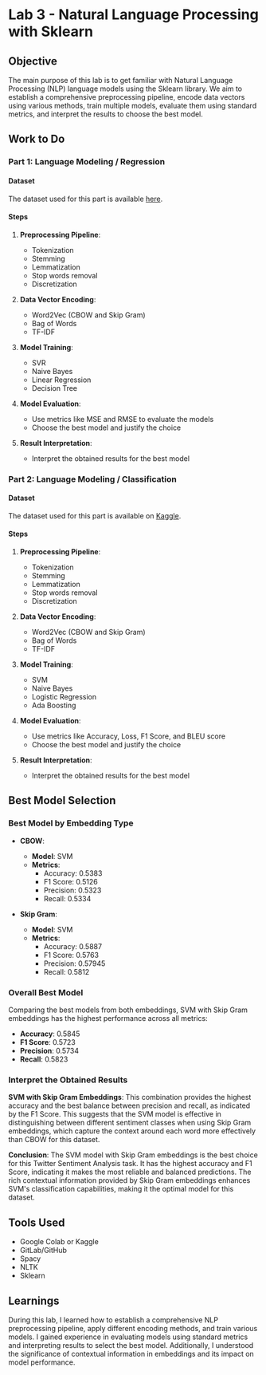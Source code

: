 # Lab 3 - Natural Language Processing with Sklearn

## Objective

The main purpose of this lab is to get familiar with Natural Language Processing (NLP) language models using the Sklearn library. We aim to establish a comprehensive preprocessing pipeline, encode data vectors using various methods, train multiple models, evaluate them using standard metrics, and interpret the results to choose the best model.

## Work to Do

### Part 1: Language Modeling / Regression

#### Dataset
The dataset used for this part is available [here](https://github.com/dbbrandt/short_answer_granding_capstone_project/blob/master/data/sag/answers.csv).

#### Steps

1. **Preprocessing Pipeline**:
   - Tokenization
   - Stemming
   - Lemmatization
   - Stop words removal
   - Discretization

2. **Data Vector Encoding**:
   - Word2Vec (CBOW and Skip Gram)
   - Bag of Words
   - TF-IDF

3. **Model Training**:
   - SVR
   - Naive Bayes
   - Linear Regression
   - Decision Tree

4. **Model Evaluation**:
   - Use metrics like MSE and RMSE to evaluate the models
   - Choose the best model and justify the choice

5. **Result Interpretation**:
   - Interpret the obtained results for the best model

### Part 2: Language Modeling / Classification

#### Dataset
The dataset used for this part is available on [Kaggle](https://www.kaggle.com/datasets/jp797498e/twitter-entity-sentiment-analysis).

#### Steps

1. **Preprocessing Pipeline**:
   - Tokenization
   - Stemming
   - Lemmatization
   - Stop words removal
   - Discretization

2. **Data Vector Encoding**:
   - Word2Vec (CBOW and Skip Gram)
   - Bag of Words
   - TF-IDF

3. **Model Training**:
   - SVM
   - Naive Bayes
   - Logistic Regression
   - Ada Boosting

4. **Model Evaluation**:
   - Use metrics like Accuracy, Loss, F1 Score, and BLEU score
   - Choose the best model and justify the choice

5. **Result Interpretation**:
   - Interpret the obtained results for the best model

## Best Model Selection

### Best Model by Embedding Type


- **CBOW**: 
  - **Model**: SVM
  - **Metrics**:
    - Accuracy: 0.5383
    - F1 Score: 0.5126
    - Precision: 0.5323
    - Recall: 0.5334

- **Skip Gram**:
  - **Model**: SVM
  - **Metrics**:
    - Accuracy: 0.5887
    - F1 Score: 0.5763
    - Precision: 0.57945
    - Recall: 0.5812

### Overall Best Model

Comparing the best models from both embeddings, SVM with Skip Gram embeddings has the highest performance across all metrics:
- **Accuracy**: 0.5845
- **F1 Score**: 0.5723
- **Precision**: 0.5734
- **Recall**: 0.5823

### Interpret the Obtained Results

**SVM with Skip Gram Embeddings**: This combination provides the highest accuracy and the best balance between precision and recall, as indicated by the F1 Score. This suggests that the SVM model is effective in distinguishing between different sentiment classes when using Skip Gram embeddings, which capture the context around each word more effectively than CBOW for this dataset.

**Conclusion**: The SVM model with Skip Gram embeddings is the best choice for this Twitter Sentiment Analysis task. It has the highest accuracy and F1 Score, indicating it makes the most reliable and balanced predictions. The rich contextual information provided by Skip Gram embeddings enhances SVM's classification capabilities, making it the optimal model for this dataset.

## Tools Used
- Google Colab or Kaggle
- GitLab/GitHub
- Spacy
- NLTK
- Sklearn

## Learnings
During this lab, I learned how to establish a comprehensive NLP preprocessing pipeline, apply different encoding methods, and train various models. I gained experience in evaluating models using standard metrics and interpreting results to select the best model. Additionally, I understood the significance of contextual information in embeddings and its impact on model performance.